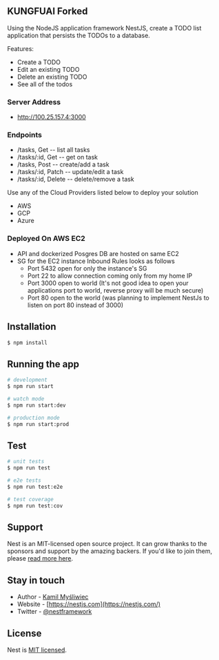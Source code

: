 ## KUNGFUAI Forked

Using the NodeJS application framework NestJS, create a TODO list application that persists the TODOs to a database.

Features:

- Create a TODO
- Edit an existing TODO
- Delete an existing TODO
- See all of the todos

### Server Address

- http://100.25.157.4:3000

### Endpoints

- /tasks, Get -- list all tasks
- /tasks/:id, Get -- get on task
- /tasks, Post -- create/add a task
- /tasks/:id, Patch -- update/edit a task
- /tasks/:id, Delete -- delete/remove a task

Use any of the Cloud Providers listed below to deploy your solution

- AWS
- GCP
- Azure

### Deployed On AWS EC2

- API and dockerized Posgres DB are hosted on same EC2
- SG for the EC2 instance Inbound Rules looks as follows
  - Port 5432 open for only the instance's SG
  - Port 22 to allow connection coming only from my home IP
  - Port 3000 open to world (It's not good idea to open your applications port to world, reverse proxy will be much secure)
  - Port 80 open to the world (was planning to implement NestJs to listen on port 80 instead of 3000)

## Installation

```bash
$ npm install
```

## Running the app

```bash
# development
$ npm run start

# watch mode
$ npm run start:dev

# production mode
$ npm run start:prod
```

## Test

```bash
# unit tests
$ npm run test

# e2e tests
$ npm run test:e2e

# test coverage
$ npm run test:cov
```

## Support

Nest is an MIT-licensed open source project. It can grow thanks to the sponsors and support by the amazing backers. If you'd like to join them, please [read more here](https://docs.nestjs.com/support).

## Stay in touch

- Author - [Kamil Myśliwiec](https://kamilmysliwiec.com)
- Website - [https://nestjs.com](https://nestjs.com/)
- Twitter - [@nestframework](https://twitter.com/nestframework)

## License

Nest is [MIT licensed](LICENSE).
